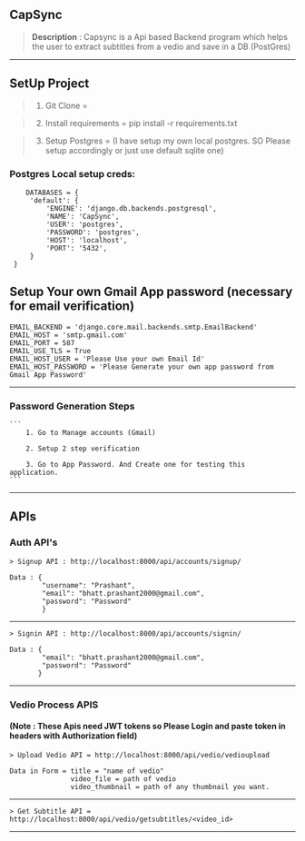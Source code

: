 ## CapSync

>  **Description** : Capsync is a Api based  Backend program which helps the user to extract subtitles from a vedio and save in a DB (PostGres)

---

## SetUp Project 

> 1. Git Clone = 

> 2. Install requirements = pip install -r requirements.txt

> 3. Setup Postgres = (I have setup my own local postgres. SO Please setup accordingly or just use default sqlite one)


### Postgres Local setup creds: 
```
    DATABASES = {
     'default': {
         'ENGINE': 'django.db.backends.postgresql',
         'NAME': 'CapSync',
         'USER': 'postgres',
         'PASSWORD': 'postgres',
         'HOST': 'localhost',
         'PORT': '5432',
     }
 }

```

## Setup Your own Gmail App password (necessary for email verification) 

```
EMAIL_BACKEND = 'django.core.mail.backends.smtp.EmailBackend'
EMAIL_HOST = 'smtp.gmail.com'
EMAIL_PORT = 587
EMAIL_USE_TLS = True
EMAIL_HOST_USER = 'Please Use your own Email Id'
EMAIL_HOST_PASSWORD = 'Please Generate your own app password from Gmail App Password'
```
---
### Password Generation Steps

    ```
        1. Go to Manage accounts (Gmail)

        2. Setup 2 step verification

        3. Go to App Password. And Create one for testing this application.
    ```

---

## APIs

### Auth API's

    > Signup API : http://localhost:8000/api/accounts/signup/

    Data : {
            "username": "Prashant", 
            "email": "bhatt.prashant2000@gmail.com", 
            "password": "Password"
            } 

---
    > Signin API : http://localhost:8000/api/accounts/signin/

    Data : {
            "email": "bhatt.prashant2000@gmail.com", 
            "password": "Password"
           }


---

### Vedio Process APIS
#### (Note : These Apis need JWT tokens so Please Login and paste token in headers with Authorization field)

    > Upload Vedio API = http://localhost:8000/api/vedio/vedioupload

    Data in Form = title = "name of vedio"
                   video_file = path of vedio
                   video_thumbnail = path of any thumbnail you want.

---

    > Get Subtitle API = http://localhost:8000/api/vedio/getsubtitles/<video_id>


---